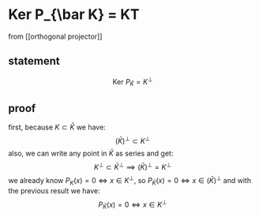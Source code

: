 # Ker P_{\bar K} = KT
from [[orthogonal projector]]

## statement
$$\mathrm{Ker}\ P_{\bar K} = K^{\perp}$$
## proof

first, because $K \subset \bar K$ we have:
$$ (\bar K)^{\perp} \subset K^{\perp} $$
also, we can write any point in $\bar K$ as series and get:
$$ K^{\perp} \subset \bar K ^{\perp} \implies (\bar K)^{\perp} = K^{\perp} $$
we already know $P_{K}(x) = 0 \Longleftrightarrow x \in K^{\perp}$, so $P_{\bar K}(x) = 0 \Longleftrightarrow x \in (\bar K)^{\perp}$ and with the previous result we have:
$$ P_{\bar K}(x) = 0 \Longleftrightarrow x \in K^{\perp} $$
